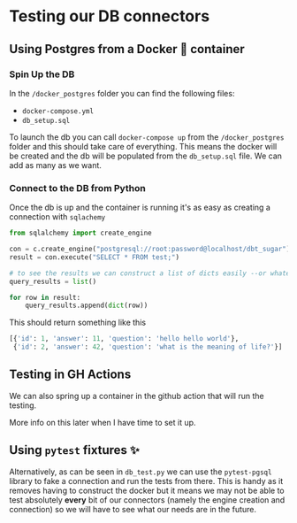 # Testing our DB connectors

## Using Postgres from a Docker :whale: container

### Spin Up the DB

In the `/docker_postgres` folder you can find the following files:

- `docker-compose.yml`
- `db_setup.sql`

To launch the db you can call `docker-compose up` from the `/docker_postgres` folder and this should take care of everything. This means the docker will be created and the db will be populated from the `db_setup.sql` file. We can add as many as we want.

### Connect to the DB from Python

Once the db is up and the container is running it's as easy as creating a connection with `sqlachemy`

```python
from sqlalchemy import create_engine

con = c.create_engine("postgresql://root:password@localhost/dbt_sugar")
result = con.execute("SELECT * FROM test;")

# to see the results we can construct a list of dicts easily --or whatever we need.
query_results = list()

for row in result:
    query_results.append(dict(row))
```

This should return something like this

```python
[{'id': 1, 'answer': 11, 'question': 'hello hello world'},
 {'id': 2, 'answer': 42, 'question': 'what is the meaning of life?'}]
```

## Testing in GH Actions

We can also spring up a container in the github action that will run the testing.

More info on this later when I have time to set it up.

## Using `pytest` fixtures :sparkles:

Alternatively, as can be seen in `db_test.py` we can use the `pytest-pgsql` library to fake a connection and run the tests from there. This is handy as it removes having to construct the docker but it means we may not be able to test absolutely **every** bit of our connectors (namely the engine creation and connection) so we will have to see what our needs are in the future.
